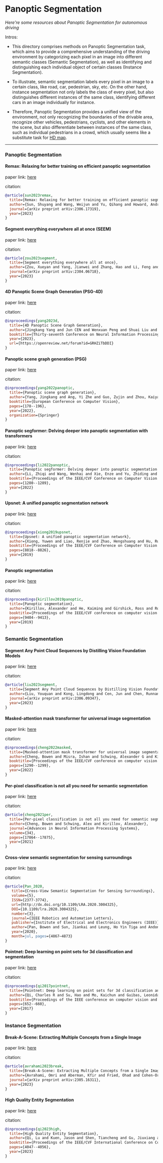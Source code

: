 # Panoptic Segmentation
*Here're some resources about Panoptic Segmentation for autonomous driving*

Intros:
* This directory comprises methods on Panoptic Segmentation task, which aims to provide a comprehensive understanding of the driving environment by categorizing each pixel in an image into different semantic classes (Semantic Segmentation), as well as identifying and distinguishing each individual object of certain classes (Instance Segmentation).

* To illustrate, semantic segmentation labels every pixel in an image to a certain class, like road, car, pedestrian, sky, etc. On the other hand, instance segmentation not only labels the class of every pixel, but also distinguishes different instances of the same class, identifying different cars in an image individually for instance.

* Therefore, Panoptic Segmentation provides a unified view of the environment, not only recognizing the boundaries of the drivable area, recognize other vehicles, pedestrians, cyclists, and other elements in the scene, but also differentiate between instances of the same class, such as individual pedestrians in a crowd, which usually seems like a substitute task for [HD map](../../localization_and_mapping/HD_map/README.md).

---

### Panoptic Segmentation

#### Remax: Relaxing for better training on efficient panoptic segmentation

paper link: [here](https://arxiv.org/pdf/2306.17319)

citation: 
```bibtex
@article{sun2023remax,
  title={Remax: Relaxing for better training on efficient panoptic segmentation},
  author={Sun, Shuyang and Wang, Weijun and Yu, Qihang and Howard, Andrew and Torr, Philip and Chen, Liang-Chieh},
  journal={arXiv preprint arXiv:2306.17319},
  year={2023}
}
```

#### Segment everything everywhere all at once (SEEM)

paper link: [here](https://arxiv.org/pdf/2304.06718.pdf)

citation: 
```bibtex
@article{zou2023segment,
  title={Segment everything everywhere all at once},
  author={Zou, Xueyan and Yang, Jianwei and Zhang, Hao and Li, Feng and Li, Linjie and Gao, Jianfeng and Lee, Yong Jae},
  journal={arXiv preprint arXiv:2304.06718},
  year={2023}
}
```

#### 4D Panoptic Scene Graph Generation (PSG-4D)

paper link: [here](https://openreview.net/pdf?id=GRHZiTbDDI)

citation: 
```bibtex
@inproceedings{yang2023d,
  title={4D Panoptic Scene Graph Generation},
  author={Jingkang Yang and Jun CEN and Wenxuan Peng and Shuai Liu and Fangzhou Hong and Xiangtai Li and Kaiyang Zhou and Qifeng Chen and Ziwei Liu},
  booktitle={Thirty-seventh Conference on Neural Information Processing Systems},
  year={2023},
  url={https://openreview.net/forum?id=GRHZiTbDDI}
}
```


#### Panoptic scene graph generation (PSG)

paper link: [here](https://arxiv.org/pdf/2207.11247)

citation: 
```bibtex
@inproceedings{yang2022panoptic,
  title={Panoptic scene graph generation},
  author={Yang, Jingkang and Ang, Yi Zhe and Guo, Zujin and Zhou, Kaiyang and Zhang, Wayne and Liu, Ziwei},
  booktitle={European Conference on Computer Vision},
  pages={178--196},
  year={2022},
  organization={Springer}
}
```

#### Panoptic segformer: Delving deeper into panoptic segmentation with transformers

paper link: [here](http://openaccess.thecvf.com/content/CVPR2022/papers/Li_Panoptic_SegFormer_Delving_Deeper_Into_Panoptic_Segmentation_With_Transformers_CVPR_2022_paper.pdf)

citation: 
```bibtex
@inproceedings{li2022panoptic,
  title={Panoptic segformer: Delving deeper into panoptic segmentation with transformers},
  author={Li, Zhiqi and Wang, Wenhai and Xie, Enze and Yu, Zhiding and Anandkumar, Anima and Alvarez, Jose M and Luo, Ping and Lu, Tong},
  booktitle={Proceedings of the IEEE/CVF Conference on Computer Vision and Pattern Recognition},
  pages={1280--1289},
  year={2022}
}
```

#### Upsnet: A unified panoptic segmentation network

paper link: [here](https://openaccess.thecvf.com/content_CVPR_2019/papers/Xiong_UPSNet_A_Unified_Panoptic_Segmentation_Network_CVPR_2019_paper.pdf)

citation: 
```bibtex
@inproceedings{xiong2019upsnet,
  title={Upsnet: A unified panoptic segmentation network},
  author={Xiong, Yuwen and Liao, Renjie and Zhao, Hengshuang and Hu, Rui and Bai, Min and Yumer, Ersin and Urtasun, Raquel},
  booktitle={Proceedings of the IEEE/CVF Conference on Computer Vision and Pattern Recognition},
  pages={8818--8826},
  year={2019}
}
```

#### Panoptic segmentation

paper link: [here](https://openaccess.thecvf.com/content_CVPR_2019/papers/Kirillov_Panoptic_Segmentation_CVPR_2019_paper.pdf)

citation: 
```bibtex
@inproceedings{kirillov2019panoptic,
  title={Panoptic segmentation},
  author={Kirillov, Alexander and He, Kaiming and Girshick, Ross and Rother, Carsten and Doll{\'a}r, Piotr},
  booktitle={Proceedings of the IEEE/CVF conference on computer vision and pattern recognition},
  pages={9404--9413},
  year={2019}
}
```


### Semantic Segmentation


#### Segment Any Point Cloud Sequences by Distilling Vision Foundation Models

paper link: [here](https://arxiv.org/pdf/2306.09347)

citation: 
```bibtex
@article{liu2023segment,
  title={Segment Any Point Cloud Sequences by Distilling Vision Foundation Models},
  author={Liu, Youquan and Kong, Lingdong and Cen, Jun and Chen, Runnan and Zhang, Wenwei and Pan, Liang and Chen, Kai and Liu, Ziwei},
  journal={arXiv preprint arXiv:2306.09347},
  year={2023}
}
```
    


#### Masked-attention mask transformer for universal image segmentation

paper link: [here](http://openaccess.thecvf.com/content/CVPR2022/papers/Cheng_Masked-Attention_Mask_Transformer_for_Universal_Image_Segmentation_CVPR_2022_paper.pdf)

citation: 
```bibtex
@inproceedings{cheng2022masked,
  title={Masked-attention mask transformer for universal image segmentation},
  author={Cheng, Bowen and Misra, Ishan and Schwing, Alexander G and Kirillov, Alexander and Girdhar, Rohit},
  booktitle={Proceedings of the IEEE/CVF conference on computer vision and pattern recognition},
  pages={1290--1299},
  year={2022}
}
```

#### Per-pixel classification is not all you need for semantic segmentation

paper link: [here](https://proceedings.neurips.cc/paper_files/paper/2021/file/950a4152c2b4aa3ad78bdd6b366cc179-Paper.pdf)

citation: 
```bibtex
@article{cheng2021per,
  title={Per-pixel classification is not all you need for semantic segmentation},
  author={Cheng, Bowen and Schwing, Alex and Kirillov, Alexander},
  journal={Advances in Neural Information Processing Systems},
  volume={34},
  pages={17864--17875},
  year={2021}
}
```


#### Cross-view semantic segmentation for sensing surroundings

paper link: [here](https://arxiv.org/pdf/1906.03560)

citation:

```bibtex
@article{Pan_2020,
   title={Cross-View Semantic Segmentation for Sensing Surroundings},
   volume={5},
   ISSN={2377-3774},
   url={http://dx.doi.org/10.1109/LRA.2020.3004325},
   DOI={10.1109/lra.2020.3004325},
   number={3},
   journal={IEEE Robotics and Automation Letters},
   publisher={Institute of Electrical and Electronics Engineers (IEEE)},
   author={Pan, Bowen and Sun, Jiankai and Leung, Ho Yin Tiga and Andonian, Alex and Zhou, Bolei},
   year={2020},
   month=jul, pages={4867–4873} 
}
```

#### Pointnet: Deep learning on point sets for 3d classification and segmentation

paper link: [here](https://openaccess.thecvf.com/content_cvpr_2017/papers/Qi_PointNet_Deep_Learning_CVPR_2017_paper.pdf)

citation: 
```bibtex
@inproceedings{qi2017pointnet,
  title={Pointnet: Deep learning on point sets for 3d classification and segmentation},
  author={Qi, Charles R and Su, Hao and Mo, Kaichun and Guibas, Leonidas J},
  booktitle={Proceedings of the IEEE conference on computer vision and pattern recognition},
  pages={652--660},
  year={2017}
}
```


### Instance Segmentation

#### Break-A-Scene: Extracting Multiple Concepts from a Single Image

paper link: [here](https://arxiv.org/pdf/2305.16311)

citation: 
```bibtex
@article{avrahami2023break,
  title={Break-A-Scene: Extracting Multiple Concepts from a Single Image},
  author={Avrahami, Omri and Aberman, Kfir and Fried, Ohad and Cohen-Or, Daniel and Lischinski, Dani},
  journal={arXiv preprint arXiv:2305.16311},
  year={2023}
}
```


#### High Quality Entity Segmentation

paper link: [here](http://openaccess.thecvf.com/content/ICCV2023/html/Qi_High_Quality_Entity_Segmentation_ICCV_2023_paper.html)

citation: 
```bibtex
@inproceedings{qi2023high,
  title={High Quality Entity Segmentation},
  author={Qi, Lu and Kuen, Jason and Shen, Tiancheng and Gu, Jiuxiang and Li, Wenbo and Guo, Weidong and Jia, Jiaya and Lin, Zhe and Yang, Ming-Hsuan},
  booktitle={Proceedings of the IEEE/CVF International Conference on Computer Vision},
  pages={4047--4056},
  year={2023}
}
```


     